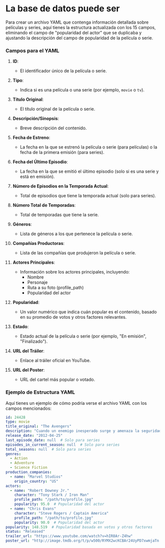 # La base de datos puede ser

Para crear un archivo YAML que contenga información detallada sobre películas y series, aquí tienes la estructura actualizada con los 15 campos, eliminando el campo de "popularidad del actor" que se duplicaba y ajustando la descripción del campo de popularidad de la película o serie.

### Campos para el YAML

1. **ID**: 
   
   - El identificador único de la película o serie.

2. **Tipo**: 
   
   - Indica si es una película o una serie (por ejemplo, `movie` o `tv`).

3. **Título Original**: 
   
   - El título original de la película o serie.

4. **Descripción/Sinopsis**: 
   
   - Breve descripción del contenido.

5. **Fecha de Estreno**: 
   
   - La fecha en la que se estrenó la película o serie (para películas) o la fecha de la primera emisión (para series).

6. **Fecha del Último Episodio**: 
   
   - La fecha en la que se emitió el último episodio (solo si es una serie y está en emisión).

7. **Número de Episodios en la Temporada Actual**: 
   
   - Total de episodios que tiene la temporada actual (solo para series).

8. **Número Total de Temporadas**: 
   
   - Total de temporadas que tiene la serie.

9. **Géneros**: 
   
   - Lista de géneros a los que pertenece la película o serie.

10. **Compañías Productoras**: 
    
    - Lista de las compañías que produjeron la película o serie.

11. **Actores Principales**: 
    
    - Información sobre los actores principales, incluyendo:
      - Nombre
      - Personaje
      - Ruta a su foto (profile_path)
      - Popularidad del actor

12. **Popularidad**: 
    
    - Un valor numérico que indica cuán popular es el contenido, basado en su promedio de votos y otros factores relevantes.

13. **Estado**: 
    
    - Estado actual de la película o serie (por ejemplo, "En emisión", "Finalizado").

14. **URL del Tráiler**: 
    
    - Enlace al tráiler oficial en YouTube.

15. **URL del Poster**: 
    
    - URL del cartel más popular o votado.

### Ejemplo de Estructura YAML

Aquí tienes un ejemplo de cómo podría verse el archivo YAML con los campos mencionados:

```yaml
id: 24428
type: movie
title_original: "The Avengers"
description: "Cuando un enemigo inesperado surge y amenaza la seguridad global..."
release_date: "2012-04-25"
last_episode_date: null  # Solo para series
episodes_in_current_season: null  # Solo para series
total_seasons: null  # Solo para series
genres:
  - Action
  - Adventure
  - Science Fiction
production_companies:
  - name: "Marvel Studios"
    origin_country: "US"
actors:
  - name: "Robert Downey Jr."
    character: "Tony Stark / Iron Man"
    profile_path: "/path/to/profile.jpg"
    popularity: 95.0  # Popularidad del actor
  - name: "Chris Evans"
    character: "Steve Rogers / Captain America"
    profile_path: "/path/to/profile.jpg"
    popularity: 90.0  # Popularidad del actor
popularity: 148.519  # Popularidad basada en votos y otros factores
status: "Released"
trailer_url: "https://www.youtube.com/watch?v=hIR8Ar-Z4hw"
poster_url: "http://image.tmdb.org/t/p/w500/RYMX2wcKCBAr24UyPD7xwmjaTn.jpg"  # Poster más votado
```